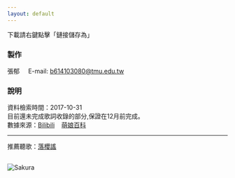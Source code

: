 ```yaml
---
layout: default
---
```

下載請右鍵點擊「鏈接儲存為」
### 製作
張郁     
E-mail: b614103080@tmu.edu.tw    
### 說明
資料檢索時間：2017-10-31   
目前還未完成歌詞收錄的部分,保證在12月前完成。    
數據來源：[Bilibili](www.bilibili.com)    [萌娘百科](https://zh.moegirl.org)

---

推薦聽歌：[落櫻謠](http://www.bilibili.com/video/av737993/?from=search&seid=17465627870555694211)

## [](#header-2)
![Sakura](https://i.imgur.com/inwM1W6.jpg)

